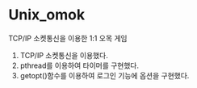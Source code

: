 # Unix_omok
TCP/IP 소켓통신을 이용한 1:1 오목 게임
1. TCP/IP 소켓통신을 이용했다.
2. pthread를 이용하여 타이머를 구현했다.
3. getopt()함수를 이용하여 로그인 기능에 옵션을 구현했다.
